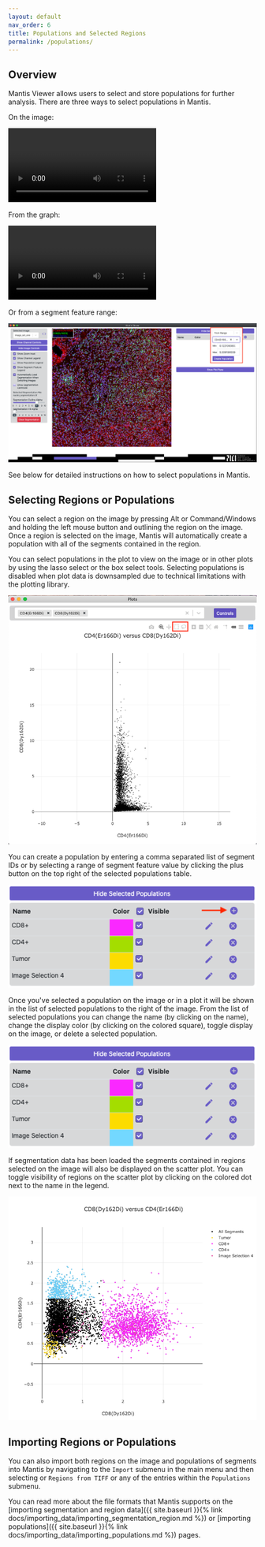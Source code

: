 ```yaml
---
layout: default
nav_order: 6
title: Populations and Selected Regions
permalink: /populations/
---
```


## Overview

Mantis Viewer allows users to select and store populations for further analysis. There are three ways to select populations in Mantis.

On the image:

<video autoplay="autoplay" loop="loop">
  <source src="{{site.baseurl}}/assets/videos/population_on_image_640.mp4" type="video/mp4">
  <source src="{{site.baseurl}}/assets/videos/population_on_image_640.mp4" type="video/webm">
</video>

From the graph:

<video autoplay="autoplay" loop="loop">
  <source src="{{site.baseurl}}/assets/videos/population_on_graph_640.mp4" type="video/mp4">
  <source src="{{site.baseurl}}/assets/videos/population_on_graph_640.mp4" type="video/webm">
</video>

Or from a segment feature range:

![Plot Populations](../assets/images/feature_range_population.png)

See below for detailed instructions on how to select populations in Mantis.

## Selecting Regions or Populations

You can select a region on the image by pressing Alt or Command/Windows and holding the left mouse button and outlining the region on the image. Once a region is selected on the image, Mantis will automatically create a population with all of the segments contained in the region.

You can select populations in the plot to view on the image or in other plots by using the lasso select or the box select tools. Selecting populations is disabled when plot data is downsampled due to technical limitations with the plotting library.

![Plot Populations](../assets/images/plot_select_populations.png)

You can create a population by entering a comma separated list of segment IDs or by selecting a range of segment feature value by clicking the plus button on the top right of the selected populations table.

![Selected Populations](../assets/images/table_add_population.png)

Once you've selected a population on the image or in a plot it will be shown in the list of selected populations to the right of the image. From the list of selected populations you can change the name (by clicking on the name), change the display color (by clicking on the colored square), toggle display on the image, or delete a selected population.

![Selected Populations](../assets/images/selected_populations.png)

If segmentation data has been loaded the segments contained in regions selected on the image will also be displayed on the scatter plot. You can toggle visibility of regions on the scatter plot by clicking on the colored dot next to the name in the legend.

![Viewing Population in the Plot](../assets/images/plot_view_populations.png)

## Importing Regions or Populations

You can also import both regions on the image and populations of segments into Mantis by navigating to the `Import` submenu in the main menu and then  selecting or `Regions from TIFF` or any of the entries within the `Populations` submenu.

You can read more about the file formats that Mantis supports on the [importing segmentation and region data]({{ site.baseurl }}{% link docs/importing_data/importing_segmentation_region.md %}) or [importing populations]({{ site.baseurl }}{% link docs/importing_data/importing_populations.md %}) pages.


